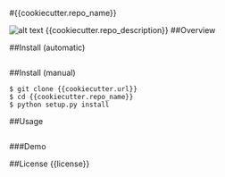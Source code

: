 
#{{cookiecutter.repo_name}}

![alt text](https://travis-ci.org/{{cookiecutter.github_username}}/{{cookiecutter.repo_name}}.svg, "Build")
{{cookiecutter.repo_description}}
##Overview

##Install (automatic)
```
```
##Install (manual)
```
$ git clone {{cookiecutter.url}}
$ cd {{cookiecutter.repo_name}}
$ python setup.py install
```
##Usage
```
```
###Demo


##License
{{license}}
